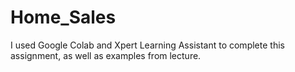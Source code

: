 # Home_Sales

I used Google Colab and Xpert Learning Assistant to complete this assignment, as well as examples from lecture. 
